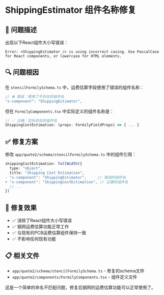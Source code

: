 # ShippingEstimator 组件名称修复

## 🚨 问题描述

出现以下React组件大小写错误：
```
Error: <ShippingEstimator /> is using incorrect casing. Use PascalCase for React components, or lowercase for HTML elements.
```

## 🔍 问题根因

在 `stencilFormilySchema.ts` 中，运费估算字段使用了错误的组件名称：

```typescript
// ❌ 错误：使用了不存在的组件名
"x-component": "ShippingEstimator",
```

但在 `FormilyComponents.tsx` 中实际定义的组件名称是：

```typescript
// ✅ 正确：实际存在的组件名
ShippingCostEstimation: (props: FormilyFieldProps) => { ... }
```

## ✅ 修复方案

修改 `app/quote2/schema/stencilFormilySchema.ts` 中的组件引用：

```typescript
shippingCostEstimation: fullWidth({
  type: "object",
  title: "Shipping Cost Estimation",
- "x-component": "ShippingEstimator",     // 错误的组件名
+ "x-component": "ShippingCostEstimation", // 正确的组件名
  // ...
})
```

## 🎯 修复效果

- ✅ 消除了React组件大小写错误
- ✅ 钢网运费估算功能正常工作
- ✅ 与现有的PCB运费估算组件保持一致
- ✅ 不影响任何现有功能

## 📋 相关文件

- `app/quote2/schema/stencilFormilySchema.ts` - 修复的schema文件
- `app/quote2/components/FormilyComponents.tsx` - 组件定义文件

这是一个简单的命名不匹配问题，修复后钢网的运费估算功能可以正常使用了。 